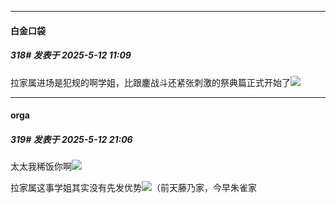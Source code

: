 ﻿
*****

####  白金口袋  
##### 318#       发表于 2025-5-12 11:09

拉家属进场是犯规的啊学姐，比跟鏖战斗还紧张刺激的祭典篇正式开始了<img src="https://static.stage1st.com/image/smiley/face2017/067.png" referrerpolicy="no-referrer">


*****

####  orga  
##### 319#       发表于 2025-5-12 21:06

太太我稀饭你啊<img src="https://static.stage1st.com/image/smiley/face2017/037.png" referrerpolicy="no-referrer">

拉家属这事学姐其实没有先发优势<img src="https://static.stage1st.com/image/smiley/face2017/067.png" referrerpolicy="no-referrer">（前天藤乃家，今早朱雀家

